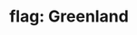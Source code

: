 ---
layout: flags
title: "flag: Greenland"
emoji: flag_greenland
permalink: 🇬🇱.html
image: assets/img/3moji/flag_greenland.png
---